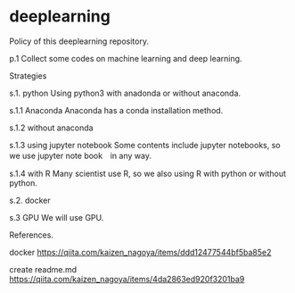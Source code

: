 # deeplearning

Policy of this deeplearning repository.

p.1  Collect some codes on machine learning and deep learning.

Strategies

s.1. python
 Using python3 with anadonda or without anaconda.

s.1.1 Anaconda
 Anaconda has a conda installation method.

s.1.2 without anaconda

s.1.3 using jupyter notebook
 Some contents include jupyter notebooks, so we use jupyter note book　in any way.

s.1.4 with R
 Many scientist use R, so we also using R with python or without python.

s.2. docker



 
s.3 GPU
We will use GPU.


References.

docker
https://qiita.com/kaizen_nagoya/items/ddd12477544bf5ba85e2

create readme.md
https://qiita.com/kaizen_nagoya/items/4da2863ed920f3201ba9
